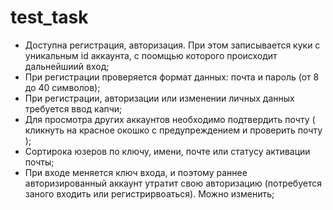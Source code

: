 # test_task


- Доступна регистрация, авторизация. При этом записывается куки с уникальным id аккаунта, с поомщью которого происходит дальнейшиий вход;
- При регистрации проверяется формат данных: почта и пароль (от 8 до 40 символов);
- При регистрации, авторизации или изменении личных данных требуется ввод капчи;
- Для просмотра других аккаунтов необходимо подтвердить почту ( кликнуть на красное окошко с предупреждением и проверить почту );
- Сортирока юзеров по ключу, имени, почте или статусу активации почты;
- При входе меняется ключ входа, и поэтому раннее авторизированный аккаунт утратит свою авторизацию (потребуется заного входить или регистрирвоаться). Можно изменить;
